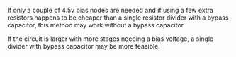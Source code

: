 If only a couple of 4.5v bias nodes are needed and if using a few extra resistors happens to be cheaper than a single resistor divider with a bypass capacitor, this method may work without a bypass capacitor.

If the circuit is larger with more stages needing a bias voltage, a single divider with bypass capacitor may be more feasible.
